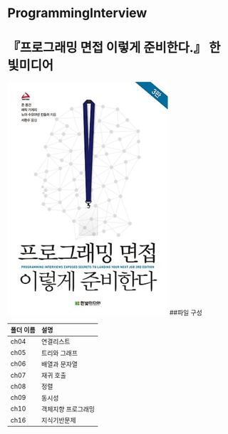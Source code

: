 # ProgrammingInterview
# 『프로그래밍 면접 이렇게 준비한다.』 한빛미디어
<img src="https://github.com/yoonnyeong/ProgrammingInterview/blob/master/cover_image.jpg" width="360">
##파일 구성

|폴더 이름   |설명                         |
|:--        |:--                          |
|ch04       |연결리스트                    |
|ch05       |트리와 그래프                 |
|ch06       |배열과 문자열                 |
|ch07       |재귀 호출                    |
|ch08       |정렬                         |
|ch09       |동시성                       |
|ch10       |객체지향 프로그래밍           |
|ch16       |지식기반문제                 |

